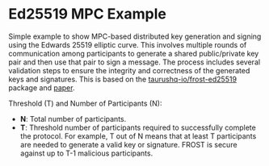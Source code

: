# Ed25519 MPC Example

Simple example to show MPC-based distributed key generation and signing using the Edwards 25519 elliptic curve. This involves multiple rounds of communication among participants to generate a shared public/private key pair and then use that pair to sign a message. The process includes several validation steps to ensure the integrity and correctness of the generated keys and signatures. This is based on the [taurushq-io/frost-ed25519](https://github.com/taurushq-io/frost-ed25519) package and [paper](https://eprint.iacr.org/2020/852.pdf).

Threshold (T) and Number of Participants (N):
- **N**: Total number of participants.
- **T**: Threshold number of participants required to successfully complete the protocol. For example, T out of N means that at least T participants are needed to generate a valid key or signature. FROST is secure against up to T-1 malicious participants.
